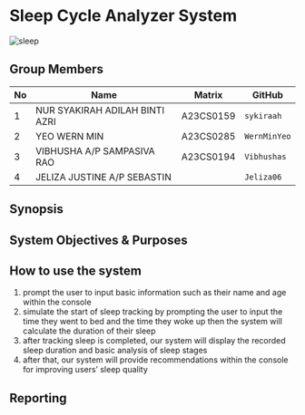 # Sleep Cycle Analyzer System
![sleep](https://github.com/jjn7702/SECJ1023-PT2/assets/147988542/cd094349-78c5-44d1-8cb2-f05f532d8ff8)


## Group Members

| No | Name                               | Matrix    | GitHub       |
|----|------------------------------------|-----------|--------------|
| 1  | NUR SYAKIRAH ADILAH BINTI AZRI     | A23CS0159 | `sykiraah`   |
| 2  | YEO WERN MIN                       | A23CS0285 | `WernMinYeo` |
| 3  | VIBHUSHA A/P SAMPASIVA RAO         | A23CS0194 | `Vibhushas`  |
| 4  | JELIZA JUSTINE A/P SEBASTIN        |           | `Jeliza06`   |


## Synopsis

## System Objectives & Purposes

## How to use the system
1. prompt the user to input basic information such as their name and age within the console
2. simulate the start of sleep tracking by prompting the user to input the time they went to bed and the time they woke up then the system will calculate the 
   duration of their sleep
3. after tracking sleep is completed,  our system will display the recorded sleep duration and basic analysis of sleep stages
4. after that, our system will provide recommendations within the console for improving users’ sleep quality

## Reporting
